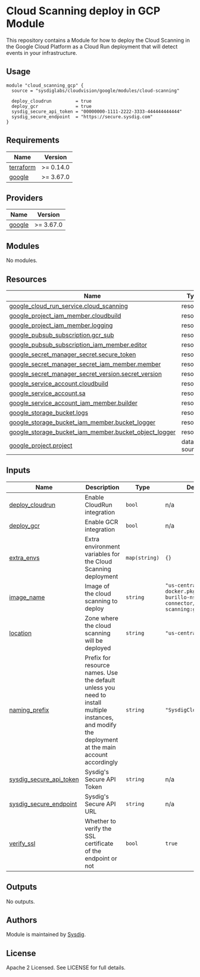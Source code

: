 # Cloud Scanning deploy in GCP Module

This repository contains a Module for how to deploy the Cloud Scanning in the Google Cloud Platform as a Cloud Run
deployment that will detect events in your infrastructure.

## Usage

```hcl
module "cloud_scanning_gcp" {
  source = "sysdiglabs/cloudvision/google/modules/cloud-scanning"

  deploy_cloudrun         = true
  deploy_gcr              = true
  sysdig_secure_api_token = "00000000-1111-2222-3333-444444444444"
  sysdig_secure_endpoint  = "https://secure.sysdig.com"
}
```

<!-- BEGINNING OF PRE-COMMIT-TERRAFORM DOCS HOOK -->
## Requirements

| Name | Version |
|------|---------|
| <a name="requirement_terraform"></a> [terraform](#requirement\_terraform) | >= 0.14.0 |
| <a name="requirement_google"></a> [google](#requirement\_google) | >= 3.67.0 |

## Providers

| Name | Version |
|------|---------|
| <a name="provider_google"></a> [google](#provider\_google) | >= 3.67.0 |

## Modules

No modules.

## Resources

| Name | Type |
|------|------|
| [google_cloud_run_service.cloud_scanning](https://registry.terraform.io/providers/hashicorp/google/latest/docs/resources/cloud_run_service) | resource |
| [google_project_iam_member.cloudbuild](https://registry.terraform.io/providers/hashicorp/google/latest/docs/resources/project_iam_member) | resource |
| [google_project_iam_member.logging](https://registry.terraform.io/providers/hashicorp/google/latest/docs/resources/project_iam_member) | resource |
| [google_pubsub_subscription.gcr_sub](https://registry.terraform.io/providers/hashicorp/google/latest/docs/resources/pubsub_subscription) | resource |
| [google_pubsub_subscription_iam_member.editor](https://registry.terraform.io/providers/hashicorp/google/latest/docs/resources/pubsub_subscription_iam_member) | resource |
| [google_secret_manager_secret.secure_token](https://registry.terraform.io/providers/hashicorp/google/latest/docs/resources/secret_manager_secret) | resource |
| [google_secret_manager_secret_iam_member.member](https://registry.terraform.io/providers/hashicorp/google/latest/docs/resources/secret_manager_secret_iam_member) | resource |
| [google_secret_manager_secret_version.secret_version](https://registry.terraform.io/providers/hashicorp/google/latest/docs/resources/secret_manager_secret_version) | resource |
| [google_service_account.cloudbuild](https://registry.terraform.io/providers/hashicorp/google/latest/docs/resources/service_account) | resource |
| [google_service_account.sa](https://registry.terraform.io/providers/hashicorp/google/latest/docs/resources/service_account) | resource |
| [google_service_account_iam_member.builder](https://registry.terraform.io/providers/hashicorp/google/latest/docs/resources/service_account_iam_member) | resource |
| [google_storage_bucket.logs](https://registry.terraform.io/providers/hashicorp/google/latest/docs/resources/storage_bucket) | resource |
| [google_storage_bucket_iam_member.bucket_logger](https://registry.terraform.io/providers/hashicorp/google/latest/docs/resources/storage_bucket_iam_member) | resource |
| [google_storage_bucket_iam_member.bucket_object_logger](https://registry.terraform.io/providers/hashicorp/google/latest/docs/resources/storage_bucket_iam_member) | resource |
| [google_project.project](https://registry.terraform.io/providers/hashicorp/google/latest/docs/data-sources/project) | data source |

## Inputs

| Name | Description | Type | Default | Required |
|------|-------------|------|---------|:--------:|
| <a name="input_deploy_cloudrun"></a> [deploy\_cloudrun](#input\_deploy\_cloudrun) | Enable CloudRun integration | `bool` | n/a | yes |
| <a name="input_deploy_gcr"></a> [deploy\_gcr](#input\_deploy\_gcr) | Enable GCR integration | `bool` | n/a | yes |
| <a name="input_extra_envs"></a> [extra\_envs](#input\_extra\_envs) | Extra environment variables for the Cloud Scanning deployment | `map(string)` | `{}` | no |
| <a name="input_image_name"></a> [image\_name](#input\_image\_name) | Image of the cloud scanning to deploy | `string` | `"us-central1-docker.pkg.dev/mateo-burillo-ns/cloud-connector/cloud-scanning:gcp"` | no |
| <a name="input_location"></a> [location](#input\_location) | Zone where the cloud scanning will be deployed | `string` | `"us-central1"` | no |
| <a name="input_naming_prefix"></a> [naming\_prefix](#input\_naming\_prefix) | Prefix for resource names. Use the default unless you need to install multiple instances, and modify the deployment at the main account accordingly | `string` | `"SysdigCloud"` | no |
| <a name="input_sysdig_secure_api_token"></a> [sysdig\_secure\_api\_token](#input\_sysdig\_secure\_api\_token) | Sysdig's Secure API Token | `string` | n/a | yes |
| <a name="input_sysdig_secure_endpoint"></a> [sysdig\_secure\_endpoint](#input\_sysdig\_secure\_endpoint) | Sysdig's Secure API URL | `string` | n/a | yes |
| <a name="input_verify_ssl"></a> [verify\_ssl](#input\_verify\_ssl) | Whether to verify the SSL certificate of the endpoint or not | `bool` | `true` | no |

## Outputs

No outputs.
<!-- END OF PRE-COMMIT-TERRAFORM DOCS HOOK -->

## Authors

Module is maintained by [Sysdig](https://github.com/sysdiglabs/terraform-google-cloudvision).

## License

Apache 2 Licensed. See LICENSE for full details.
